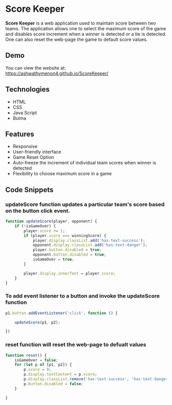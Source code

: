 # Score Keeper
**Score Keeper** is a web application used to maintain score between two teams. The application allows one to select the maximum score of the game and disables score increment when a winner is detected or a tie is detected. One can also reset the web-page the game to default score values.

## Demo
You can view the website at: https://ashwathymenon4.github.io/ScoreKeeper/

## Technologies
* HTML
* CSS
* Java Script
* Bulma

## Features
* Responsive
* User-friendly interface
* Game Reset Option
* Auto-freeze the increment of individual team scores when winner is detected
* Flexibility to choose maximum score in a game

## Code Snippets
### **updateScore** function updates a particular team's score based on the button click event.
```javascript
function updateScore(player, opponent) {
    if (!isGameOver) {
        player.score += 1;
        if (player.score === winningScore) {
            player.display.classList.add('has-text-success');
            opponent.display.classList.add('has-text-danger');
            player.button.disabled = true;
            opponent.button.disabled = true;
            isGameOver = true;
        }

        player.display.innerText = player.score;
    }
}
```
### To add event listener to a button and invoke the **updateScore** function
```javascript
p1.button.addEventListener('click', function () {

    updateScore(p1, p2);

})
```
### **reset** function will reset the web-page to defualt values
```javascript
function reset() {
    isGameOver = false;
    for (let p of [p1, p2]) {
        p.score = 0;
        p.display.textContent = p.score;
        p.display.classList.remove('has-text-success', 'has-text-danger');
        p.button.disabled = false;
    }

}
```



